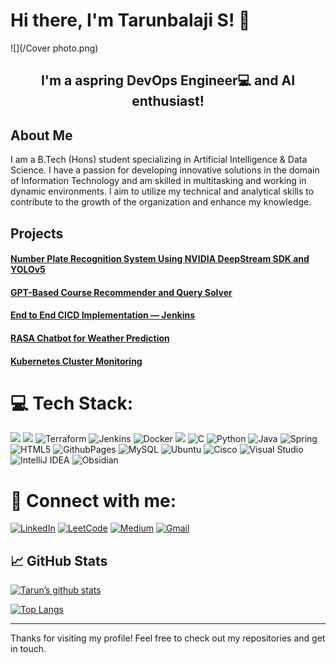 # Hi there, I'm Tarunbalaji S! 👋
![](/Cover photo.png)
<h2 align="center">
I'm a aspring DevOps Engineer💻 and AI enthusiast!
</h2> 

## About Me
I am a B.Tech (Hons) student specializing in Artificial Intelligence & Data Science. I have a passion for developing innovative solutions in the domain of Information Technology and am skilled in multitasking and working in dynamic environments. I aim to utilize my technical and analytical skills to contribute to the growth of the organization and enhance my knowledge.

## Projects

#### [Number Plate Recognition System Using NVIDIA DeepStream SDK and YOLOv5](https://github.com/Tarunbalaji2003/Deepstream_Number-plate)
#### [GPT-Based Course Recommender and Query Solver](https://github.com/Tarunbalaji2003/GPT-for-CourseRecommendations)
#### [End to End CICD Implementation — Jenkins](https://github.com/Tarunbalaji2003/CI-CD-Jenkins)
#### [RASA Chatbot for Weather Prediction](https://github.com/Tarunbalaji2003/Rasa_Chatbot)
#### [Kubernetes Cluster Monitoring](https://github.com/Tarunbalaji2003/Kubernetes-Monitoring)

# 💻 Tech Stack:
![](https://img.shields.io/badge/Amazon_AWS-FF9900?logo=amazonaws&logoColor=white) ![](https://img.shields.io/badge/Ansible-000000?logo=ansible&logoColor=white) ![Terraform](https://img.shields.io/badge/terraform-%235835CC.svg?logo=terraform&logoColor=white) ![Jenkins](https://img.shields.io/badge/jenkins-%232C5263.svg?logo=jenkins&logoColor=white) ![Docker](https://img.shields.io/badge/docker-%230db7ed.svg?&logo=docker&logoColor=white)
 ![](https://img.shields.io/badge/Kubernetes-3069DE?&logo=kubernetes&logoColor=white) ![C](https://img.shields.io/badge/c-%2300599C.svg?&logo=c&logoColor=white) ![Python](https://img.shields.io/badge/python-3670A0?e&logo=python&logoColor=ffdd54) ![Java](https://img.shields.io/badge/java-%23ED8B00.svg?&logo=openjdk&logoColor=white) ![Spring](https://img.shields.io/badge/spring-%236DB33F.svg?logo=spring&logoColor=white)  ![HTML5](https://img.shields.io/badge/html5-%23E34F26.svg?logo=html5&logoColor=white)  ![GithubPages](https://img.shields.io/badge/github%20pages-121013?logo=github&logoColor=white)   ![MySQL](https://img.shields.io/badge/mysql-%2300000f.svg?logo=mysql&logoColor=white)  ![Ubuntu](https://img.shields.io/badge/Ubuntu-E95420?logo=ubuntu&logoColor=white) ![Cisco](https://img.shields.io/badge/cisco-%23049fd9.svg?logo=cisco&logoColor=black) ![Visual Studio](https://img.shields.io/badge/Visual%20Studio-5C2D91.svg?logo=visual-studio&logoColor=white) ![IntelliJ IDEA](https://img.shields.io/badge/IntelliJIDEA-000000.svg?logo=intellij-idea&logoColor=white) ![Obsidian](https://img.shields.io/badge/Obsidian-%23483699.svg?logo=obsidian&logoColor=white)

 # 🤝 Connect with me:
[![LinkedIn](https://img.shields.io/badge/LinkedIn-%230077B5.svg?logo=linkedin&logoColor=white)](https://www.linkedin.com/in/tarunbalaji/) [![LeetCode](https://img.shields.io/badge/LeetCode-000000?&logo=LeetCode&logoColor=#d16c06)](https://leetcode.com/u/Tarunbalaji17/) [![Medium](https://img.shields.io/badge/Medium-12100E?logo=medium&logoColor=white)](https://medium.com/@tarunbalaji170703) 
[![Gmail](https://img.shields.io/badge/Gmail-D14836?&logo=gmail&logoColor=white)](mailto:tarunbalaji170703@gmail.com)

## 📈 GitHub Stats 

[![Tarun’s github stats](https://github-readme-stats.vercel.app/api?username=Tarunbalaji2003)](https://github.com/Tarunbalaji2003)

[![Top Langs](https://github-readme-stats.vercel.app/api/top-langs/?username=Tarunbalaji2003&layout=compact)](https://github.com/Tarunbalaji2003)


---

Thanks for visiting my profile! Feel free to check out my repositories and get in touch.
